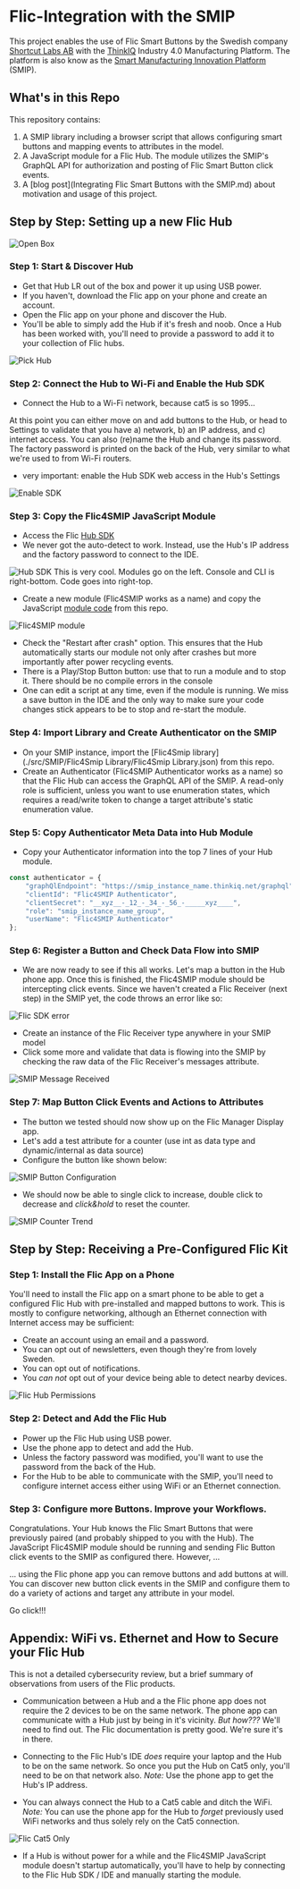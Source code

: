 # Flic-Integration with the SMIP

This project enables the use of Flic Smart Buttons by the Swedish company [Shortcut Labs AB](https://flic.io/) with the [ThinkIQ](https://www.thinkiq.com) Industry 4.0 Manufacturing Platform. The platform is also know as the [Smart Manufacturing Innovation Platform](https://www.cesmii.org/smip) (SMIP).

## What's in this Repo

This repository contains:
1) A SMIP library including a browser script that allows configuring smart buttons and mapping events to attributes in the model.
2) A JavaScript module for a Flic Hub. The module utilizes the SMIP's GraphQL API for authorization and posting of Flic Smart Button click events.
3) A [blog post](Integrating Flic Smart Buttons with the SMIP.md) about motivation and usage of this project.

## Step by Step: Setting up a new Flic Hub

![Open Box](./img/flic_open_box.png)

### Step 1: Start & Discover Hub

- Get that Hub LR out of the box and power it up using USB power.
- If you haven't, download the Flic app on your phone and create an account.
- Open the Flic app on your phone and discover the Hub.
- You'll be able to simply add the Hub if it's fresh and noob. Once a Hub has been worked with, you'll need to provide a password to add it to your collection of Flic hubs.

![Pick Hub](./img/flic_pick_hub.png)

### Step 2: Connect the Hub to Wi-Fi and Enable the Hub SDK

- Connect the Hub to a Wi-Fi network, because cat5 is so 1995...

At this point you can either move on and add buttons to the Hub, or head to Settings to validate that you have a) network, b) an IP address, and c) internet access. You can also (re)name the Hub and change its password. The factory password is printed on the back of the Hub, very similar to what we're used to from Wi-Fi routers.

- very important: enable the Hub SDK web access in the Hub's Settings
 
![Enable SDK](./img/flic_enable_sdk.png)

### Step 3: Copy the Flic4SMIP JavaScript Module

- Access the Flic [Hub SDK](https://hubsdk.flic.io/) 
- We never got the auto-detect to work. Instead, use the Hub's IP address and the factory password to connect to the IDE.

![Hub SDK](./img/flic_sdk_blank.png) This is very cool. Modules go on the left. Console and CLI is right-bottom. Code goes into right-top.
 
- Create a new module (Flic4SMIP works as a name) and copy the JavaScript [module code](./src/flic/main.js) from this repo.
 
![Flic4SMIP module](./img/flic_sdk_with_module.png)

- Check the "Restart after crash" option. This ensures that the Hub automatically starts our module not only after crashes but more importantly after power recycling events.
- There is a Play/Stop Button button: use that to run a module and to stop it. There should be no compile errors in the console
- One can edit a script at any time, even if the module is running. We miss a save button in the IDE and the only way to make sure your code changes stick appears to be to stop and re-start the module.

### Step 4: Import Library and Create Authenticator on the SMIP

- On your SMIP instance, import the [Flic4Smip library](./src/SMIP/Flic4Smip Library/Flic4Smip Library.json) from this repo.
- Create an Authenticator (Flic4SMIP Authenticator works as a name) so that the Flic Hub can access the GraphQL API of the SMIP. A read-only role is sufficient, unless you want to use enumeration states, which requires a read/write token to change a target attribute's static enumeration value.
### Step 5: Copy Authenticator Meta Data into Hub Module

- Copy your Authenticator information into the top 7 lines of your Hub module.

``` javascript
const authenticator = {
	"graphQlEndpoint": "https://smip_instance_name.thinkiq.net/graphql",
	"clientId": "Flic4SMIP Authenticator",
	"clientSecret": "__xyz__-_12_-_34_-_56_-_____xyz____",
	"role": "smip_instance_name_group",
	"userName": "Flic4SMIP Authenticator"
};
```

### Step 6: Register a Button and Check Data Flow into SMIP

- We are now ready to see if this all works. Let's map a button in the Hub phone app. Once this is finished, the Flic4SMIP module should be intercepting click events. Since we haven't created a Flic Receiver (next step) in the SMIP yet, the code throws an error like so:
 
![Flic SDK error](./img/flic_sdk_error.png)

- Create an instance of the Flic Receiver type anywhere in your SMIP model
- Click some more and validate that data is flowing into the SMIP by checking the raw data of the Flic Receiver's messages attribute.
 
![SMIP Message Received](./img/flic_smip_message_received.png)

### Step 7: Map Button Click Events and Actions to Attributes 

- The button we tested should now show up on the Flic Manager Display app.
- Let's add a test attribute for a counter (use int as data type and dynamic/internal as data source)
- Configure the button like shown below:
 
![SMIP Button Configuration](./img/flic_smip_configure_counter.png)

- We should now be able to single click to increase, double click to decrease and _click&hold_ to reset the counter.
 
![SMIP Counter Trend](./img/flic_smip_counter_trend.png)

## Step by Step: Receiving a Pre-Configured Flic Kit

### Step 1: Install the Flic App on a Phone

You'll need to install the Flic app on a smart phone to be able to get a configured Flic Hub with pre-installed and mapped buttons to work. This is mostly to configure networking, although an Ethernet connection with Internet access may be sufficient:

- Create an account using an email and a password.
- You can opt out of newsletters, even though they're from lovely Sweden.
- You can opt out of notifications.
- You _can not_ opt out of your device being able to detect nearby devices.

![Flic Hub Permissions](./img/flic_hub_permissions.png)

### Step 2: Detect and Add the Flic Hub

- Power up the Flic Hub using USB power.
- Use the phone app to detect and add the Hub.
- Unless the factory password was modified, you'll want to use the password from the back of the Hub.
- For the Hub to be able to communicate with the SMIP, you'll need to configure internet access either using WiFi or an Ethernet connection.

### Step 3: Configure more Buttons. Improve your Workflows.

Congratulations. Your Hub knows the Flic Smart Buttons that were previously paired (and probably shipped to you with the Hub). The JavaScript Flic4SMIP module should be running and sending Flic Button click events to the SMIP as configured there. However, ...

... using the Flic phone app you can remove buttons and add buttons at will. You can discover new button click events in the SMIP and configure them to do a variety of actions and target any attribute in your model. 

Go click!!!

## Appendix: WiFi vs. Ethernet and How to Secure your Flic Hub

This is not a detailed cybersecurity review, but a brief summary of observations from users of the Flic products.

- Communication between a Hub and a the Flic phone app does not require the 2 devices to be on the same network. The phone app can communicate with a Hub just by being in it's vicinity.
_But how???_ We'll need to find out. The Flic documentation is pretty good. We're sure it's in there.

 - Connecting to the Flic Hub's IDE _does_ require your laptop and the Hub to be on the same network. So once you put the Hub on Cat5 only, you'll need to be on that network also.
 _Note:_ Use the phone app to get the Hub's IP address.

- You can always connect the Hub to a Cat5 cable and ditch the WiFi.
_Note:_ You can use the phone app for the Hub to _forget_ previously used WiFi networks and thus solely rely on the Cat5 connection.

![Flic Cat5 Only](./img/flic_cat5_only.png)

- If a Hub is without power for a while and the Flic4SMIP JavaScript module doesn't startup automatically, you'll have to help by connecting to the Flic Hub SDK / IDE and manually starting the module.
